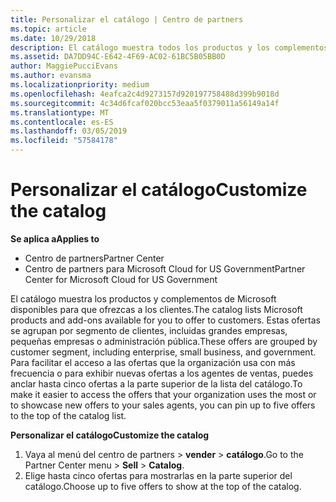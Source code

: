 ```yaml
---
title: Personalizar el catálogo | Centro de partners
ms.topic: article
ms.date: 10/29/2018
description: El catálogo muestra todos los productos y los complementos de Microsoft disponibles para que los vendan los partners.
ms.assetid: DA7DD94C-E642-4F69-AC02-61BC5B05BB0D
author: MaggiePucciEvans
ms.author: evansma
ms.localizationpriority: medium
ms.openlocfilehash: 4eafca2c4d9273157d920197758488d399b9018d
ms.sourcegitcommit: 4c34d6fcaf020bcc53eaa5f0379011a56149a14f
ms.translationtype: MT
ms.contentlocale: es-ES
ms.lasthandoff: 03/05/2019
ms.locfileid: "57584178"
---
```

# <a name="customize-the-catalog"></a><span data-ttu-id="2a267-103">Personalizar el catálogo</span><span class="sxs-lookup"><span data-stu-id="2a267-103">Customize the catalog</span></span>

<span data-ttu-id="2a267-104">**Se aplica a**</span><span class="sxs-lookup"><span data-stu-id="2a267-104">**Applies to**</span></span>

-  <span data-ttu-id="2a267-105">Centro de partners</span><span class="sxs-lookup"><span data-stu-id="2a267-105">Partner Center</span></span>
-  <span data-ttu-id="2a267-106">Centro de partners para Microsoft Cloud for US Government</span><span class="sxs-lookup"><span data-stu-id="2a267-106">Partner Center for Microsoft Cloud for US Government</span></span>


<span data-ttu-id="2a267-107">El catálogo muestra los productos y complementos de Microsoft disponibles para que ofrezcas a los clientes.</span><span class="sxs-lookup"><span data-stu-id="2a267-107">The catalog lists Microsoft products and add-ons available for you to offer to customers.</span></span> <span data-ttu-id="2a267-108">Estas ofertas se agrupan por segmento de clientes, incluidas grandes empresas, pequeñas empresas o administración pública.</span><span class="sxs-lookup"><span data-stu-id="2a267-108">These offers are grouped by customer segment, including enterprise, small business, and government.</span></span> <span data-ttu-id="2a267-109">Para facilitar el acceso a las ofertas que la organización usa con más frecuencia o para exhibir nuevas ofertas a los agentes de ventas, puedes anclar hasta cinco ofertas a la parte superior de la lista del catálogo.</span><span class="sxs-lookup"><span data-stu-id="2a267-109">To make it easier to access the offers that your organization uses the most or to showcase new offers to your sales agents, you can pin up to five offers to the top of the catalog list.</span></span>

<span data-ttu-id="2a267-110">**Personalizar el catálogo**</span><span class="sxs-lookup"><span data-stu-id="2a267-110">**Customize the catalog**</span></span>

1.  <span data-ttu-id="2a267-111">Vaya al menú del centro de partners &gt; **vender** &gt; **catálogo**.</span><span class="sxs-lookup"><span data-stu-id="2a267-111">Go to the Partner Center menu &gt; **Sell** &gt; **Catalog**.</span></span>
2.  <span data-ttu-id="2a267-112">Elige hasta cinco ofertas para mostrarlas en la parte superior del catálogo.</span><span class="sxs-lookup"><span data-stu-id="2a267-112">Choose up to five offers to show at the top of the catalog.</span></span>

 

 




